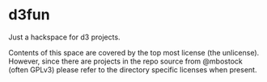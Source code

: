 # d3fun
Just a hackspace for d3 projects.

Contents of this space are covered by the top most license (the unlicense). However, since there are projects in the repo source from @mbostock (often GPLv3) please refer to the directory specific licenses when present.
